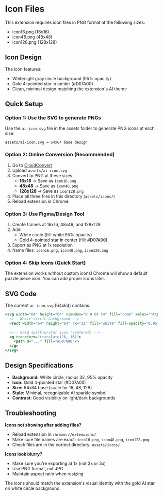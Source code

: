 # Icon Files

This extension requires icon files in PNG format at the following sizes:
- icon16.png (16x16)
- icon48.png (48x48)
- icon128.png (128x128)

## Icon Design

The icon features:
- White/light gray circle background (95% opacity)
- Gold 4-pointed star in center (#D07A00)
- Clean, minimal design matching the extension's AI theme

## Quick Setup

### Option 1: Use the SVG to generate PNGs

Use the `ai-icon.svg` file in the assets folder to generate PNG icons at each size:

```
assets/ai-icon.svg → 64x64 base design
```

### Option 2: Online Conversion (Recommended)

1. Go to [CloudConvert](https://cloudconvert.com/svg-to-png)
2. Upload `assets/ai-icon.svg`
3. Convert to PNG at these sizes:
   - **16x16** → Save as `icon16.png`
   - **48x48** → Save as `icon48.png`
   - **128x128** → Save as `icon128.png`
4. Place all three files in this directory (`assets/icons/`)
5. Reload extension in Chrome

### Option 3: Use Figma/Design Tool

1. Create frames at 16x16, 48x48, and 128x128
2. Add:
   - White circle (fill: white 95% opacity)
   - Gold 4-pointed star in center (fill: #D07A00)
3. Export as PNG at 1x resolution
4. Name files: `icon16.png`, `icon48.png`, `icon128.png`

### Option 4: Skip Icons (Quick Start)

The extension works without custom icons! Chrome will show a default puzzle piece icon. You can add proper icons later.

## SVG Code

The current `ai-icon.svg` (64x64) contains:

```svg
<svg width="64" height="64" viewBox="0 0 64 64" fill="none" xmlns="http://www.w3.org/2000/svg">
  <!-- White circle background -->
  <rect width="64" height="64" rx="32" fill="white" fill-opacity="0.95"/>
  
  <!-- Gold sparkle/star icon (centered) -->
  <g transform="translate(16, 16)">
    <path d="..." fill="#D07A00"/>
  </g>
</svg>
```

## Design Specifications

- **Background:** White circle, radius 32, 95% opacity
- **Icon:** Gold 4-pointed star (#D07A00)
- **Size:** 64x64 base (scale for 16, 48, 128)
- **Style:** Minimal, recognizable AI sparkle symbol
- **Contrast:** Good visibility on light/dark backgrounds

## Troubleshooting

**Icons not showing after adding files?**
- Reload extension in `chrome://extensions/`
- Make sure file names are exact: `icon16.png`, `icon48.png`, `icon128.png`
- Check files are in the correct directory: `assets/icons/`

**Icons look blurry?**
- Make sure you're exporting at 1x (not 2x or 3x)
- Use PNG format, not JPG
- Maintain aspect ratio when resizing

The icons should match the extension's visual identity with the gold AI star on white circle background.
